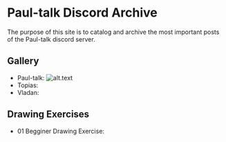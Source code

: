 # Paul-talk Discord Archive
The purpose of this site is to catalog and archive the most important posts of the Paul-talk discord server.

## Gallery
* Paul-talk:
  ![alt.text](https://github.com/truepainting/truepainting.github.io/images/europa.jpg)
* Topias:
* Vladan: 

## Drawing Exercises
* 01 Begginer Drawing Exercise: 
